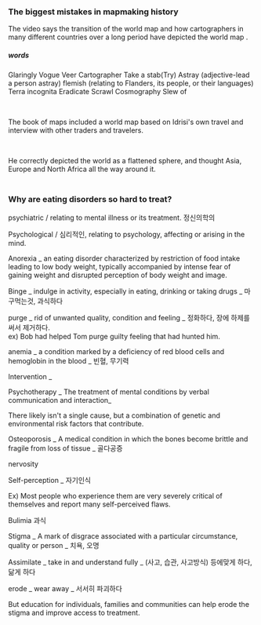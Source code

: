 ### The biggest mistakes in mapmaking history

The video says the transition of the world map and how cartographers in many different countries over a long period have depicted the world map .

##### words

Glaringly 
Vogue 
Veer 
Cartographer
Take a stab(Try) 
Astray (adjective-lead a person astray) 
flemish (relating to Flanders, its people, or their languages) 
Terra incognita
Eradicate
Scrawl
Cosmography
Slew of

<br>

The book of maps included a world map based on Idrisi's own travel and interview with other traders and travelers.

<br>

He correctly depicted the world as a flattened sphere, and thought Asia, Europe and North Africa all the way around it.



### <br>Why are eating disorders so hard to treat?



psychiatric / relating to mental illness or its treatment. 정신의학의

Psychological / 심리적인, relating to psychology, affecting or arising in the mind.

Anorexia _ an eating disorder characterized by restriction of food intake leading to low body weight, typically accompanied by intense fear of gaining weight and disrupted perception of body weight and image.

Binge _ indulge in activity, especially in eating, drinking or taking drugs _ 마구먹는것, 과식하다

purge _ rid of unwanted quality, condition and feeling _ 정화하다, 장에 하제를 써서 제거하다.
<br>ex) Bob had helped Tom purge guilty feeling that had hunted him.

anemia _ a condition marked by a deficiency of red blood cells and hemoglobin in the blood _ 빈혈, 무기력

Intervention _

Psychotherapy _ The treatment of mental conditions by verbal communication and interaction_

There likely isn't a single cause, but a combination of genetic and environmental risk factors that contribute.

Osteoporosis _ A medical condition in which the bones become brittle and fragile from loss of tissue _ 골다공증

nervosity 

Self-perception _  자기인식

Ex) Most people who experience them are very severely critical of themselves and report many self-perceived flaws.

Bulimia 과식

Stigma _ A mark of disgrace associated with a particular circumstance, quality or person _ 치욕, 오명

Assimilate _ take in and understand fully _ (사고, 습관, 사고방식) 등에맞게 하다, 닮게 하다

erode _ wear away _ 서서히 파괴하다

But education for individuals, families and communities can help erode the stigma and improve access to treatment. 